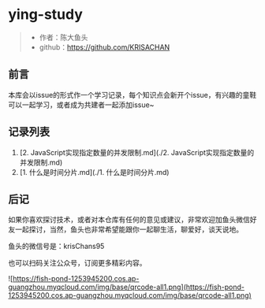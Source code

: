 # ying-study
> * 作者：陈大鱼头
> * github：https://github.com/KRISACHAN

## 前言

本库会以issue的形式作一个学习记录，每个知识点会新开个issue，有兴趣的童鞋可以一起学习，或者成为共建者一起添加issue~

## 记录列表

1. [2. JavaScript实现指定数量的并发限制.md](./2. JavaScript实现指定数量的并发限制.md)
2. [1. 什么是时间分片.md](./1. 什么是时间分片.md)

## 后记

如果你喜欢探讨技术，或者对本仓库有任何的意见或建议，非常欢迎加鱼头微信好友一起探讨，当然，鱼头也非常希望能跟你一起聊生活，聊爱好，谈天说地。

鱼头的微信号是：krisChans95

也可以扫码关注公众号，订阅更多精彩内容。

![https://fish-pond-1253945200.cos.ap-guangzhou.myqcloud.com/img/base/qrcode-all1.png](https://fish-pond-1253945200.cos.ap-guangzhou.myqcloud.com/img/base/qrcode-all1.png)